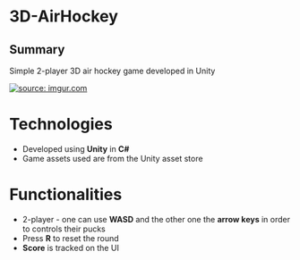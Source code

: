 # 3D-AirHockey

## Summary

Simple 2-player 3D air hockey game developed in Unity

<a href="https://imgur.com/X7jjznS"><img src="https://i.imgur.com/X7jjznS.gif" title="source: imgur.com" /></a>

# Technologies

- Developed using **Unity** in **C#**
- Game assets used are from the Unity asset store

# Functionalities

- 2-player - one can use **WASD** and the other one the **arrow keys** in order to controls their pucks
- Press **R** to reset the round
- **Score** is tracked on the UI
<!--stackedit_data:
eyJoaXN0b3J5IjpbODAxNzcyODkwLDgwMTc3Mjg5MCwtMTM1OD
IwMzI0NF19
-->